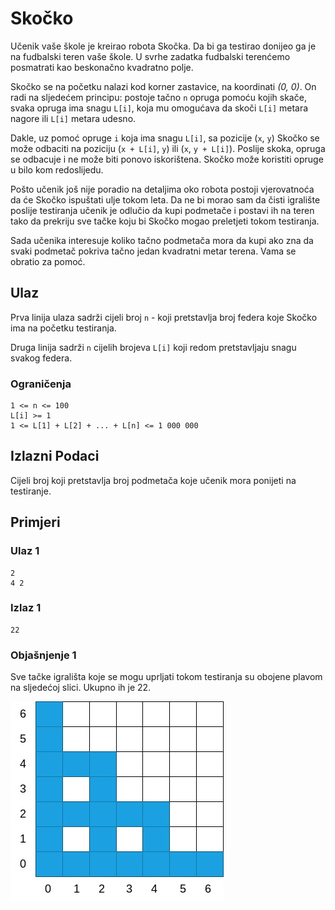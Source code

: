 # Skočko

Učenik vaše škole je kreirao robota Skočka. Da bi ga testirao donijeo ga je na fudbalski teren vaše škole. U svrhe zadatka fudbalski terenćemo posmatrati kao beskonačno kvadratno polje. 

Skočko se na početku nalazi kod korner zastavice, na koordinati *(0, 0)*. On radi na sljedećem principu: postoje tačno `n` opruga pomoću kojih skače, svaka opruga ima snagu `L[i]`, koja mu omogućava da skoči `L[i]` metara nagore ili `L[i]` metara udesno. 

Dakle, uz pomoć opruge `i` koja ima snagu `L[i]`, sa pozicije (`x`, `y`) Skočko se može odbaciti na poziciju (`x + L[i]`, `y`) ili (`x`, `y + L[i]`). Poslije skoka, opruga se odbacuje i ne može biti ponovo iskorištena. Skočko može koristiti opruge u bilo kom redoslijedu. 

Pošto učenik još nije poradio na detaljima oko robota postoji vjerovatnoća da će Skočko ispuštati ulje tokom leta. Da ne bi morao sam da čisti igralište poslije testiranja učenik je odlučio da kupi podmetače i postavi ih na teren tako da prekriju sve tačke koju bi Skočko mogao preletjeti tokom testiranja. 

Sada učenika interesuje koliko tačno podmetača mora da kupi ako zna da svaki podmetač pokriva tačno jedan kvadratni metar terena. Vama se obratio za pomoć. 

## Ulaz
Prva linija ulaza sadrži cijeli broj `n` - koji pretstavlja broj federa koje Skočko ima na početku testiranja.

Druga linija sadrži `n` cijelih brojeva `L[i]` koji redom pretstavljaju snagu svakog federa.

### Ograničenja
```
1 <= n <= 100
L[i] >= 1
1 <= L[1] + L[2] + ... + L[n] <= 1 000 000
```

## Izlazni Podaci
Cijeli broj koji pretstavlja broj podmetača koje učenik mora ponijeti na testiranje.


## Primjeri
### Ulaz 1
```
2
4 2
```
### Izlaz 1
```
22
```
### Objašnjenje 1
Sve tačke igrališta koje se mogu uprljati tokom testiranja su obojene plavom na sljedećoj slici. Ukupno ih je 22.

![figura](figura.jpg)
